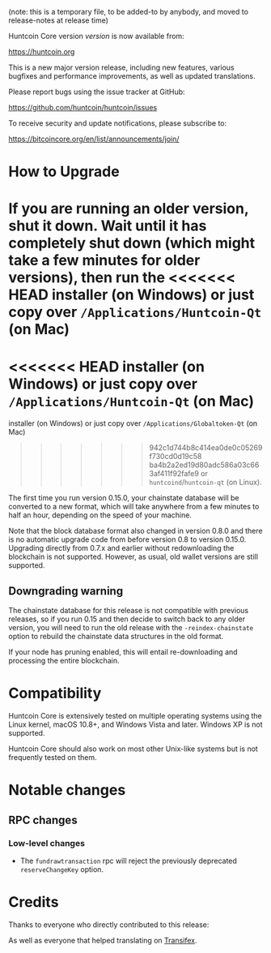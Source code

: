 (note: this is a temporary file, to be added-to by anybody, and moved to
release-notes at release time)

Huntcoin Core version *version* is now available from:

  <https://huntcoin.org>

This is a new major version release, including new features, various bugfixes
and performance improvements, as well as updated translations.

Please report bugs using the issue tracker at GitHub:

  <https://github.com/huntcoin/huntcoin/issues>

To receive security and update notifications, please subscribe to:

  <https://bitcoincore.org/en/list/announcements/join/>

How to Upgrade
==============

If you are running an older version, shut it down. Wait until it has completely
shut down (which might take a few minutes for older versions), then run the
<<<<<<< HEAD
installer (on Windows) or just copy over `/Applications/Huntcoin-Qt` (on Mac)
=======
<<<<<<< HEAD
installer (on Windows) or just copy over `/Applications/Huntcoin-Qt` (on Mac)
=======
installer (on Windows) or just copy over `/Applications/Globaltoken-Qt` (on Mac)
>>>>>>> 942c1d744b8c414ea0de0c05269f730cd0d19c58
>>>>>>> ba4b2a2ed19d80adc586a03c663af411f92fafe9
or `huntcoind`/`huntcoin-qt` (on Linux).

The first time you run version 0.15.0, your chainstate database will be converted to a
new format, which will take anywhere from a few minutes to half an hour,
depending on the speed of your machine.

Note that the block database format also changed in version 0.8.0 and there is no
automatic upgrade code from before version 0.8 to version 0.15.0. Upgrading
directly from 0.7.x and earlier without redownloading the blockchain is not supported.
However, as usual, old wallet versions are still supported.

Downgrading warning
-------------------

The chainstate database for this release is not compatible with previous
releases, so if you run 0.15 and then decide to switch back to any
older version, you will need to run the old release with the `-reindex-chainstate`
option to rebuild the chainstate data structures in the old format.

If your node has pruning enabled, this will entail re-downloading and
processing the entire blockchain.

Compatibility
==============

Huntcoin Core is extensively tested on multiple operating systems using
the Linux kernel, macOS 10.8+, and Windows Vista and later. Windows XP is not supported.

Huntcoin Core should also work on most other Unix-like systems but is not
frequently tested on them.

Notable changes
===============

RPC changes
------------

### Low-level changes

- The `fundrawtransaction` rpc will reject the previously deprecated `reserveChangeKey` option.

Credits
=======

Thanks to everyone who directly contributed to this release:


As well as everyone that helped translating on [Transifex](https://www.transifex.com/projects/p/bitcoin/).
